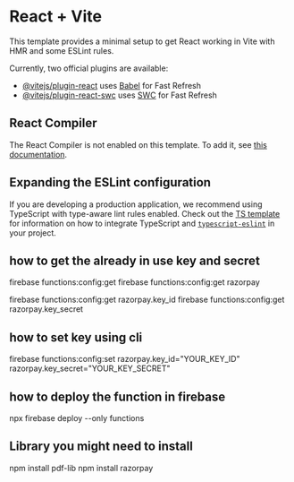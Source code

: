 # React + Vite

This template provides a minimal setup to get React working in Vite with HMR and some ESLint rules.

Currently, two official plugins are available:

- [@vitejs/plugin-react](https://github.com/vitejs/vite-plugin-react/blob/main/packages/plugin-react) uses [Babel](https://babeljs.io/) for Fast Refresh
- [@vitejs/plugin-react-swc](https://github.com/vitejs/vite-plugin-react/blob/main/packages/plugin-react-swc) uses [SWC](https://swc.rs/) for Fast Refresh

## React Compiler

The React Compiler is not enabled on this template. To add it, see [this documentation](https://react.dev/learn/react-compiler/installation).

## Expanding the ESLint configuration

If you are developing a production application, we recommend using TypeScript with type-aware lint rules enabled. Check out the [TS template](https://github.com/vitejs/vite/tree/main/packages/create-vite/template-react-ts) for information on how to integrate TypeScript and [`typescript-eslint`](https://typescript-eslint.io) in your project.



## how to get the already in use key and secret

firebase functions:config:get
firebase functions:config:get razorpay

firebase functions:config:get razorpay.key_id
firebase functions:config:get razorpay.key_secret


## how to set key using cli

firebase functions:config:set razorpay.key_id="YOUR_KEY_ID" razorpay.key_secret="YOUR_KEY_SECRET"


## how to deploy the function in firebase 
npx firebase deploy --only functions



## Library you might need to install
npm install pdf-lib
npm install razorpay